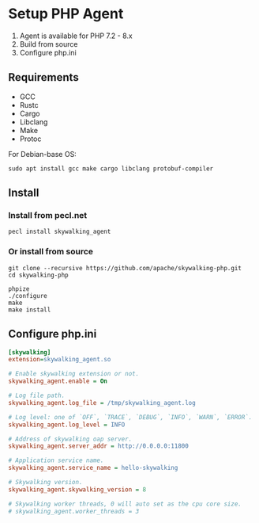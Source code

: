 # Setup PHP Agent

1. Agent is available for PHP 7.2 - 8.x
2. Build from source
3. Configure php.ini

## Requirements

- GCC
- Rustc
- Cargo
- Libclang
- Make
- Protoc

For Debian-base OS:

```shell script
sudo apt install gcc make cargo libclang protobuf-compiler
```

## Install

### Install from pecl.net

```shell script
pecl install skywalking_agent
```

### Or install from source

```shell script
git clone --recursive https://github.com/apache/skywalking-php.git
cd skywalking-php

phpize
./configure
make
make install
```

## Configure php.ini

```ini
[skywalking]
extension=skywalking_agent.so

# Enable skywalking extension or not.
skywalking_agent.enable = On

# Log file path.
skywalking_agent.log_file = /tmp/skywalking_agent.log

# Log level: one of `OFF`, `TRACE`, `DEBUG`, `INFO`, `WARN`, `ERROR`.
skywalking_agent.log_level = INFO

# Address of skywalking oap server.
skywalking_agent.server_addr = http://0.0.0.0:11800

# Application service name.
skywalking_agent.service_name = hello-skywalking

# Skywalking version.
skywalking_agent.skywalking_version = 8

# Skywalking worker threads, 0 will auto set as the cpu core size.
# skywalking_agent.worker_threads = 3
```
